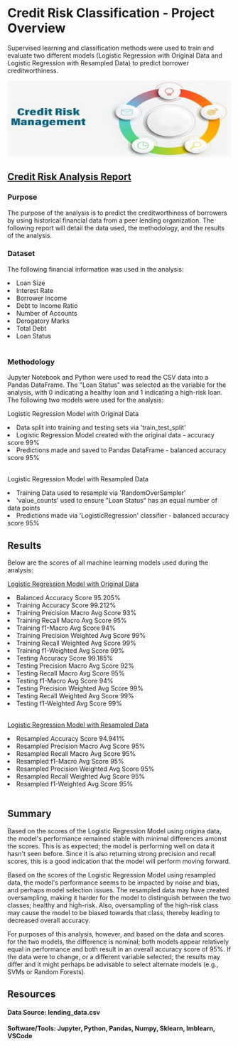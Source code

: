 # Credit Risk Classification - Project Overview
Supervised learning and classification methods were used to train and evaluate two different models (Logistic Regression with Original Data and Logistic Regression with Resampled Data) to predict borrower creditworthiness. 
<br>

<!-- <center><img src="Images/credit_arroworange.jpg"/></center> -->
<!-- <img src="Images/credit-risk-assessment.png"/> -->
<div style="text-align: center;">
<img src="Images/Picture1.jpg"/>
</div>
<!-- <center> <img height = 200 src="Images/robot.jpg"/></center> -->


## <u> Credit Risk Analysis Report </u>

### <b> Purpose </b>
The purpose of the analysis is to predict the creditworthiness of borrowers by using historical financial data from a peer lending organization. The following report will detail the data used, the methodology, and the results of the analysis.

### <b> Dataset </b>
The following financial information was used in the analysis:
<li> Loan Size </li>
<li> Interest Rate </li>
<li> Borrower Income </li>
<li> Debt to Income Ratio </li>
<li> Number of Accounts </li>
<li> Derogatory Marks </li>
<li> Total Debt </li>
<li> Loan Status </li>
<br>

### <b> Methodology </b>
Jupyter Notebook and Python were used to read the CSV data into a Pandas DataFrame. The "Loan Status" was selected as the variable for the analysis, with 0 indicating a healthy loan and 1 indicating a high-risk loan. The following two models were used for the analysis:

Logistic Regression Model with Original Data
<li> Data split into training and testing sets via 'train_test_split' </li>
<li> Logistic Regression Model created with the original data - accuracy score 99% </li>
<li> Predictions made and saved to Pandas DataFrame - balanced accuracy score 95%</li>
<br>

Logistic Regression Model with Resampled Data
<li> Training Data used to resample via 'RandomOverSampler' </li>
<li> 'value_counts' used to ensure "Loan Status" has an equal number of data points </li>
<li> Predictions made via 'LogisticRegression' classifier - balanced accuracy score 95% </li>

## Results
Below are the scores of all machine learning models used during the analysis:

<u> Logistic Regression Model with Original Data </u>
<li> Balanced Accuracy Score 95.205% </li>
<li> Training Accuracy Score 99.212% </li>
<li> Training Precision Macro Avg Score 93% </li>
<li> Training Recall Macro Avg Score 95% </li>
<li> Training f1-Macro Avg Score 94% </li>
<li> Training Precision Weighted Avg Score 99% </li>
<li> Training Recall Weighted Avg Score 99% </li>
<li> Training f1-Weighted Avg Score 99% </li>
<li> Testing Accuracy Score 99.185% </li>
<li> Testing Precision Macro Avg Score 92% </li>
<li> Testing Recall Macro Avg Score 95% </li>
<li> Testing f1-Macro Avg Score 94% </li>
<li> Testing Precision Weighted Avg Score 99% </li>
<li> Testing Recall Weighted Avg Score 99% </li>
<li> Testing f1-Weighted Avg Score 99% </li>
<br>

<u> Logistic Regression Model with Resampled Data </u>
<li> Resampled Accuracy Score 94.941% </li>
<li> Resampled Precision Macro Avg Score 95% </li>
<li> Resampled Recall Macro Avg Score 95% </li>
<li> Resampled f1-Macro Avg Score 95% </li>
<li> Resampled Precision Weighted Avg Score 95% </li>
<li> Resampled Recall Weighted Avg Score 95% </li>
<li> Resampled f1-Weighted Avg Score 95% </li>
<br>

## Summary
Based on the scores of the Logistic Regression Model using origina data, the model's performance remained stable with minimal differences amonst the scores. This is as expected; the model is performing well on data it hasn't seen before. Since it is also returning strong precision and recall scores, this is a good indication that the model will perform moving forward.

Based on the scores of the Logistic Regression Model using resampled data, the model's performance seems to be impacted by noise and bias, and perhaps model selection issues. The resampled data may have created oversampling, making it harder for the model to distinguish between the two classes; healthy and high-risk. Also, oversampling of the high-risk class may cause the model to be biased towards that class, thereby leading to decreased overall accuracy.

For purposes of this analysis, however, and based on the data and scores for the two models, the difference is nominal; both models appear relatively equal in performance and both result in an overall accuracy score of 95%. If the data were to change, or a different variable selected; the results may differ and it might perhaps be advisable to select alternate models (e.g., SVMs or Random Forests).

## Resources
#### Data Source: lending_data.csv
#### Software/Tools: Jupyter, Python, Pandas, Numpy, Sklearn, Imblearn, VSCode